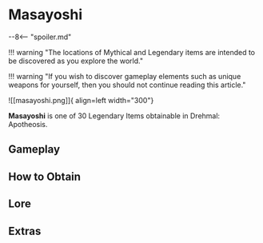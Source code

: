 # Masayoshi

--8<-- "spoiler.md"

!!! warning "The locations of Mythical and Legendary items are intended to be discovered as you explore the world."

!!! warning "If you wish to discover gameplay elements such as unique weapons for yourself, then you should not continue reading this article."

![[masayoshi.png]]{ align=left width="300"}

**Masayoshi** is one of 30 Legendary Items obtainable in Drehmal: Apotheosis.

## Gameplay

## How to Obtain

## Lore

## Extras